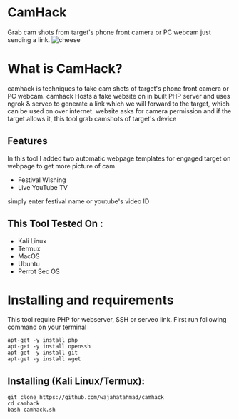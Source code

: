 # CamHack
Grab cam shots from target's phone front camera or PC webcam just sending a link.
![cheese](https://i.imgur.com/r8E7soK.png)
# What is CamHack?
<p>camhack is techniques to take cam shots of target's phone front camera or PC webcam. camhack Hosts a fake website on in built PHP server and uses ngrok & serveo to generate a link which we will forward to the target, which can be used on over internet. website asks for camera permission and if the target allows it, this tool grab camshots of target's device</p>

## Features
<p>In this tool I added two automatic webpage templates for engaged target on webpage to get more picture of cam</p>
<ul>
  <li>Festival Wishing</li>
  <li>Live YouTube TV</li>
</ul>
<p>simply enter festival name or youtube's video ID</p>

## This Tool Tested On :
<ul>
  <li>Kali Linux</li>
  <li>Termux</li>
  <li>MacOS</li>
  <li>Ubuntu</li>
  <li>Perrot Sec OS</li>
</ul>

# Installing and requirements
<p>This tool require PHP for webserver, SSH or serveo link. First run following command on your terminal</p>

```
apt-get -y install php
apt-get -y install openssh
apt-get -y install git
apt-get -y install wget
```

## Installing (Kali Linux/Termux):

```
git clone https://github.com/wajahatahmad/camhack
cd camhack
bash camhack.sh
```

